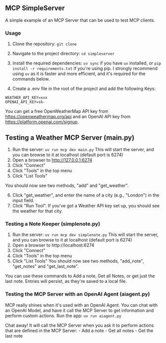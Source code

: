 
## MCP SimpleServer
A simple example of an MCP Server that can be used to test MCP clients.



### Usage
1. Clone the repository:
    ```git clone```

2. Navigate to the project directory:
    ```cd simpleserver```
3. Install the required dependencies:
    ```uv sync``` if you have `uv` installed, or
    ```pip install -r requirements.txt``` if you're using pip. I strongly recommend using `uv` as it is faster and more efficient, and it's required for the commands below.
4. Create a .env file in the root of the project and add the following Keys:
```plaintext
WEATHER_API_KEY=xxx
OPENAI_API_KEY=sk-
```

You can get a free OpenWeatherMap API key from https://openweathermap.org/api and an OpenAI API key from https://platform.openai.com/signup.

## Testing a Weather MCP Server (main.py)
1. Run the server:
```uv run mcp dev main.py```
This will start the server, and you can browse to it at localhost (default port is 6274)
2. Open a browser to http://127.0.0.1:6274
3. Click "Connect"
4. Click "Tools" in the top menu
5. Click "List Tools"

You should now see two methods, "add" and "get_weather".

6. Click "get_weather", and enter the name of a city (e.g., "London") in the input field.
7. Click "Run Tool". If you've got a Weather API key set up, you should see the weather for that city.

### Testing a Note Keeper (simplenote.py)
1. Run the server:
```uv run mcp dev simplenote.py```
This will start the server, and you can browse to it at localhost (default port is 6274)
2. Open a browser to http://localhost:6274
3. Click "Connect"
4. Click "Tools" in the top menu
5. Click "List Tools"
You should now see two methods, "add_note", "get_notes" and "get_last_note".

You can use these commands to Add a note, Get all Notes, or get just the last note. Entries will persist, as they're saved to a local file.

### Testing the MCP Server with an OpenAI Agent (aiagent.py)
MCP really shines when it's used with an OpenAI Agent. You can chat with an OpenAI Model, and have it call the MCP Server to get information and perform custom actions.
Run the app: ```uv run aiagent.py```

Chat away! It will call the MCP Server when you ask it to perform actions that are defined in the MCP Server:
    - Add a note
    - Get all notes
    - Get the last note
